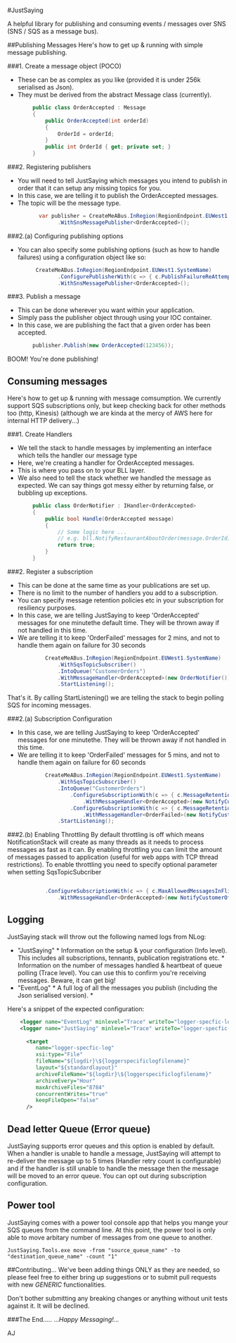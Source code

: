 #JustSaying

A helpful library for publishing and consuming events / messages over SNS (SNS / SQS as a message bus).

##Publishing Messages
Here's how to get up & running with simple message publishing.

###1. Create a message object (POCO)

* These can be as complex as you like (provided it is under 256k serialised as Json).
* They must be derived from the abstract Message class (currently).

````c#
        public class OrderAccepted : Message
        {
            public OrderAccepted(int orderId)
            {
                OrderId = orderId;
            }
            public int OrderId { get; private set; }
        }
````

###2. Registering publishers
* You will need to tell JustSaying which messages you intend to publish in order that it can setup any missing topics for you.
* In this case, we are telling it to publish the OrderAccepted messages.
* The topic will be the message type.

````c#
          var publisher = CreateMeABus.InRegion(RegionEndpoint.EUWest1.SystemName)
                .WithSnsMessagePublisher<OrderAccepted>();
````


###2.(a) Configuring publishing options
* You can also specify some publishing options (such as how to handle failures) using a configuration object like so:

````c#
         CreateMeABus.InRegion(RegionEndpoint.EUWest1.SystemName)
                .ConfigurePublisherWith(c => { c.PublishFailureReAttempts = 3; c.PublishFailureBackoffMilliseconds = 50; })
                .WithSnsMessagePublisher<OrderAccepted>(); 
````


###3. Publish a message

* This can be done wherever you want within your application.
* Simply pass the publisher object through using your IOC container.
* In this case, we are publishing the fact that a given order has been accepted.

````c#
        publisher.Publish(new OrderAccepted(123456));
````

BOOM! You're done publishing!

## Consuming messages
Here's how to get up & running with message comsumption.
We currently support SQS subscriptions only, but keep checking back for other methods too (http, Kinesis)
(although we are kinda at the mercy of AWS here for internal HTTP delivery...)


###1. Create Handlers
* We tell the stack to handle messages by implementing an interface which tells the handler our message type
* Here, we're creating a handler for OrderAccepted messages.
* This is where you pass on to your BLL layer.
* We also need to tell the stack whether we handled the message as expected. We can say things got messy either by returning false, or bubbling up exceptions.

````c#
        public class OrderNotifier : IHandler<OrderAccepted>
        {
            public bool Handle(OrderAccepted message)
            {
                // Some logic here ... 
                // e.g. bll.NotifyRestaurantAboutOrder(message.OrderId);
                return true;
            }
        }
````

###2. Register a subscription
* This can be done at the same time as your publications are set up.
* There is no limit to the number of handlers you add to a subscription.
* You can specify message retention policies etc in your subscription for resiliency purposes.
* In this case, we are telling JustSaying to keep 'OrderAccepted' messages for one minutethe default time. They will be thrown away if not handled in this time.
* We are telling it to keep 'OrderFailed' messages for 2 mins, and not to handle them again on failure for 30 seconds

````c#
            CreateMeABus.InRegion(RegionEndpoint.EUWest1.SystemName)
                .WithSqsTopicSubscriber()
                .IntoQueue("CustomerOrders")
                .WithMessageHandler<OrderAccepted>(new OrderNotifier())
                .StartListening();
````

That's it. By calling StartListening() we are telling the stack to begin polling SQS for incoming messages.


###2.(a) Subscription Configuration
* In this case, we are telling JustSaying to keep 'OrderAccepted' messages for one minutethe. They will be thrown away if not handled in this time.
* We are telling it to keep 'OrderFailed' messages for 5 mins, and not to handle them again on failure for 60 seconds

````c#
            CreateMeABus.InRegion(RegionEndpoint.EUWest1.SystemName)
                .WithSqsTopicSubscriber()
                .IntoQueue("CustomerOrders")
                    .ConfigureSubscriptionWith(c => { c.MessageRetentionSeconds = 60; })
                        .WithMessageHandler<OrderAccepted>(new NotifyCustomerOfAcceptedOrder())
                    .ConfigureSubscriptionWith(c => { c.MessageRetentionSeconds = 300; c.VisibilityTimeoutSeconds = 60; })
                        .WithMessageHandler<OrderFailed>(new NotifyCustomerOfFailedOrder())
                .StartListening();
````


###2.(b) Enabling Throttling
By default throttling is off which means NotificationStack will create as many threads as it needs to process messages as fast as it can. 
By enabling throttling you can limit the amount of messages passed to application (useful for web apps with TCP thread restrictions).
To enable throttling you need to specify optional parameter when setting SqsTopicSubcriber

````c#

            .ConfigureSubscriptionWith(c => { c.MaxAllowedMessagesInFlight = 100; })
                .WithMessageHandler<OrderAccepted>(new NotifyCustomerOfAcceptedOrder())

````

## Logging

JustSaying stack will throw out the following named logs from NLog:
* "JustSaying"
        * Information on the setup & your configuration (Info level). This includes all subscriptions, tennants, publication registrations etc.
        * Information on the number of messages handled & heartbeat of queue polling (Trace level). You can use this to confirm you're receiving messages. Beware, it can get big!
* "EventLog"
        * A full log of all the messages you publish (including the Json serialised version).
        * 

Here's a snippet of the expected configuration:

````xml
    <logger name="EventLog" minlevel="Trace" writeTo="logger-specfic-log" final="true" />
    <logger name="JustSaying" minlevel="Trace" writeTo="logger-specfic-log" final="true" />
    
      <target
         name="logger-specfic-log"
         xsi:type="File"
         fileName="${logdir}\${loggerspecificlogfilename}"
         layout="${standardlayout}"
         archiveFileName="${logdir}\${loggerspecificlogfilename}"
         archiveEvery="Hour"
         maxArchiveFiles="8784"
         concurrentWrites="true"
         keepFileOpen="false"
      />
````

## Dead letter Queue (Error queue)

JustSaying supports error queues and this option is enabled by default. When a handler is unable to handle a message, JustSaying will attempt to re-deliver the message up to 5 times (Handler retry count is configurable) and if the handler is still unable to handle the message then the message will be moved to an error queue. 
You can opt out during subscription configuration.

## Power tool

JustSaying comes with a power tool console app that helps you mange your SQS queues from the command line.
At this point, the power tool is only able to move arbitary number of messages from one queue to another.
````
JustSaying.Tools.exe move -from "source_queue_name" -to "destination_queue_name" -count "1"
````

##Contributing...
We've been adding things ONLY as they are needed, so please feel free to either bring up suggestions or to submit pull requests with new *GENERIC* functionalities.

Don't bother submitting any breaking changes or anything without unit tests against it. It will be declined.

###The End.....
...*Happy Messaging!...*

AJ
